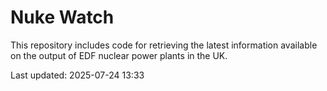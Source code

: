 # Nuke Watch

This repository includes code for retrieving the latest information available on the output of EDF nuclear power plants in the UK.

Last updated: 2025-07-24 13:33